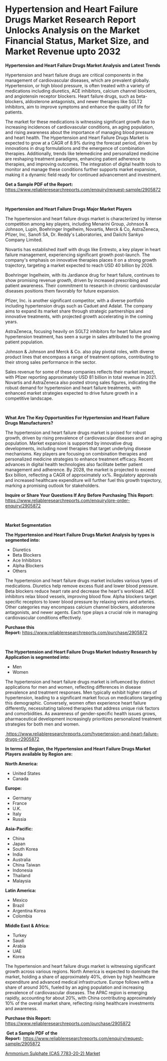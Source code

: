 <p><h1>Hypertension and Heart Failure Drugs Market Research Report Unlocks Analysis on the Market Financial Status, Market Size, and Market Revenue upto 2032</h1></p><p><strong>Hypertension and Heart Failure Drugs Market Analysis and Latest Trends</strong></p>
<p><p>Hypertension and heart failure drugs are critical components in the management of cardiovascular diseases, which are prevalent globally. Hypertension, or high blood pressure, is often treated with a variety of medications including diuretics, ACE inhibitors, calcium channel blockers, and angiotensin receptor blockers. Heart failure drugs, such as beta-blockers, aldosterone antagonists, and newer therapies like SGLT2 inhibitors, aim to improve symptoms and enhance the quality of life for patients. </p><p>The market for these medications is witnessing significant growth due to increasing incidences of cardiovascular conditions, an aging population, and rising awareness about the importance of managing blood pressure and heart health. The Hypertension and Heart Failure Drugs Market is expected to grow at a CAGR of 8.9% during the forecast period, driven by innovations in drug formulations and the emergence of combination therapies. Additionally, trends like telemedicine and personalized medicine are reshaping treatment paradigms, enhancing patient adherence to therapies, and improving outcomes. The integration of digital health tools to monitor and manage these conditions further supports market expansion, making it a dynamic field ready for continued advancement and investment.</p></p>
<p><strong>Get a Sample PDF of the Report:&nbsp;</strong> <a href="https://www.reliableresearchreports.com/enquiry/request-sample/2905872?utm_campaign=3016&utm_medium=2&utm_source=Github&utm_content=ia&utm_term=12032025&utm_id=hypertension-and-heart-failure-drugs">https://www.reliableresearchreports.com/enquiry/request-sample/2905872</a></p>
<p>&nbsp;</p>
<p><strong>Hypertension and Heart Failure Drugs Major Market Players</strong></p>
<p><p>The hypertension and heart failure drugs market is characterized by intense competition among key players, including Menarini Group, Johnson & Johnson, Lupin, Boehringer Ingelheim, Novartis, Merck & Co, AstraZeneca, Pfizer, Inc, Sanofi SA, Dr. Reddy's Laboratories, and Daiichi Sankyo Company Limited. </p><p>Novartis has established itself with drugs like Entresto, a key player in heart failure management, experiencing significant growth post-launch. The company's emphasis on innovative therapies places it on a strong growth trajectory, targeting a market expected to reach USD 40 billion by 2026.</p><p>Boehringer Ingelheim, with its Jardiance drug for heart failure, continues to show promising revenue growth, driven by increased prescribing and patient awareness. Their commitment to research in chronic cardiovascular diseases positions them favorably for future expansion.</p><p>Pfizer, Inc. is another significant competitor, with a diverse portfolio including hypertension drugs such as Caduet and Adalat. The company aims to expand its market share through strategic partnerships and innovative treatments, with projected growth accelerating in the coming years.</p><p>AstraZeneca, focusing heavily on SGLT2 inhibitors for heart failure and hypertension treatment, has seen a surge in sales attributed to the growing patient population. </p><p>Johnson & Johnson and Merck & Co. also play pivotal roles, with diverse product lines that encompass a range of treatment options, contributing to their strong sales performance in the sector.</p><p>Sales revenue for some of these companies reflects their market impact, with Pfizer reporting approximately USD 81 billion in total revenue in 2021. Novartis and AstraZeneca also posted strong sales figures, indicating the robust demand for hypertension and heart failure treatments, with enhanced market strategies expected to drive future growth in a competitive landscape.</p></p>
<p>&nbsp;</p>
<p><strong>What Are The Key Opportunities For Hypertension and Heart Failure Drugs Manufacturers?</strong></p>
<p><p>The hypertension and heart failure drugs market is poised for robust growth, driven by rising prevalence of cardiovascular diseases and an aging population. Market expansion is supported by innovative drug developments, including novel therapies that target underlying disease mechanisms. Key players are focusing on combination therapies and personalized medicine strategies to enhance treatment efficacy. Recent advances in digital health technologies also facilitate better patient management and adherence. By 2028, the market is projected to exceed $xx billion, reflecting a CAGR of approximately xx%. Regulatory approvals and increased healthcare expenditure will further fuel this growth trajectory, marking a promising outlook for stakeholders.</p></p>
<p><strong>Inquire or Share Your Questions If Any Before Purchasing This Report:</strong> <a href="https://www.reliableresearchreports.com/enquiry/pre-order-enquiry/2905872?utm_campaign=3016&utm_medium=2&utm_source=Github&utm_content=ia&utm_term=12032025&utm_id=hypertension-and-heart-failure-drugs">https://www.reliableresearchreports.com/enquiry/pre-order-enquiry/2905872</a></p>
<p>&nbsp;</p>
<p><strong>Market Segmentation</strong></p>
<p><strong>The Hypertension and Heart Failure Drugs Market Analysis by types is segmented into:</strong></p>
<p><ul><li>Diuretics</li><li>Beta Blockers</li><li>Ace Inhibitors</li><li>Alpha Blockers</li><li>Others</li></ul></p>
<p><p>The hypertension and heart failure drugs market includes various types of medications. Diuretics help remove excess fluid and lower blood pressure. Beta blockers reduce heart rate and decrease the heart's workload. ACE inhibitors relax blood vessels, improving blood flow. Alpha blockers target specific receptors to lower blood pressure by relaxing veins and arteries. Other categories may encompass calcium channel blockers, aldosterone antagonists, and newer agents. Each type plays a crucial role in managing cardiovascular conditions effectively.</p></p>
<p><strong>Purchase this Report:&nbsp;</strong><a href="https://www.reliableresearchreports.com/purchase/2905872?utm_campaign=3016&utm_medium=2&utm_source=Github&utm_content=ia&utm_term=12032025&utm_id=hypertension-and-heart-failure-drugs">https://www.reliableresearchreports.com/purchase/2905872</a></p>
<p>&nbsp;</p>
<p><strong>The Hypertension and Heart Failure Drugs Market Industry Research by Application is segmented into:</strong></p>
<p><ul><li>Men</li><li>Women</li></ul></p>
<p><p>The hypertension and heart failure drugs market is influenced by distinct applications for men and women, reflecting differences in disease prevalence and treatment responses. Men typically exhibit higher rates of hypertension, leading to a significant market focus on medications targeting this demographic. Conversely, women often experience heart failure differently, necessitating tailored therapies that address unique risk factors and comorbidities. As awareness of gender-specific health issues grows, pharmaceutical development increasingly prioritizes personalized treatment strategies for both men and women.</p></p>
<p><a href="https://www.reliableresearchreports.com/hypertension-and-heart-failure-drugs-r2905872?utm_campaign=3016&utm_medium=2&utm_source=Github&utm_content=ia&utm_term=12032025&utm_id=hypertension-and-heart-failure-drugs">&nbsp;https://www.reliableresearchreports.com/hypertension-and-heart-failure-drugs-r2905872</a></p>
<p><strong>In terms of Region, the Hypertension and Heart Failure Drugs Market Players available by Region are:</strong></p>
<p>
    <p> <strong> North America: </strong>
        <ul>
            <li>United States</li>
            <li>Canada</li>
        </ul>
        </p> 
    <p> <strong> Europe: </strong>
        <ul>
            <li>Germany</li>
            <li>France</li>
            <li>U.K.</li>
            <li>Italy</li>
            <li>Russia</li>
        </ul>
        </p> 
    <p> <strong> Asia-Pacific: </strong>
        <ul>
            <li>China</li>
            <li>Japan</li>
            <li>South Korea</li>
            <li>India</li>
            <li>Australia</li>
            <li>China Taiwan</li>
            <li>Indonesia</li>
            <li>Thailand</li>
            <li>Malaysia</li>
        </ul>
        </p> 
    <p> <strong> Latin America: </strong>
        <ul>
            <li>Mexico</li>
            <li>Brazil</li>
            <li>Argentina Korea</li>
            <li>Colombia</li>
        </ul>
        </p> 
    <p> <strong> Middle East & Africa: </strong>
        <ul>
            <li>Turkey</li>
            <li>Saudi</li>
            <li>Arabia</li>
            <li>UAE</li>
            <li>Korea</li>
        </ul>
    </p>
    </p>
<p><p>The hypertension and heart failure drugs market is witnessing significant growth across various regions. North America is expected to dominate the market, holding a share of approximately 40%, driven by high healthcare expenditure and advanced medical infrastructure. Europe follows with a share of around 30%, fueled by an aging population and increasing prevalence of cardiovascular diseases. The APAC region is emerging rapidly, accounting for about 20%, with China contributing approximately 10% of the overall market share, reflecting rising healthcare investments and awareness.</p></p>
<p><strong>Purchase this Report: </strong><a href="https://www.reliableresearchreports.com/purchase/2905872?utm_campaign=3016&utm_medium=2&utm_source=Github&utm_content=ia&utm_term=12032025&utm_id=hypertension-and-heart-failure-drugs">https://www.reliableresearchreports.com/purchase/2905872</a></p>
<p>&nbsp;<strong>Get a Sample PDF of the Report:&nbsp;&nbsp;</strong><a href="https://www.reliableresearchreports.com/enquiry/request-sample/2905872?utm_campaign=3016&utm_medium=2&utm_source=Github&utm_content=ia&utm_term=12032025&utm_id=hypertension-and-heart-failure-drugs">https://www.reliableresearchreports.com/enquiry/request-sample/2905872</a></p>
<p><strong></strong></p>
<p><p><a href="https://github.com/botocniveda/Market-Research-Report-List-1/blob/main/ammonium-sulphate-cas-7783-20-2-market.md?utm_campaign=3016&utm_medium=2&utm_source=Github&utm_content=ia&utm_term=12032025&utm_id=hypertension-and-heart-failure-drugs">Ammonium Sulphate (CAS 7783-20-2) Market</a></p></p>